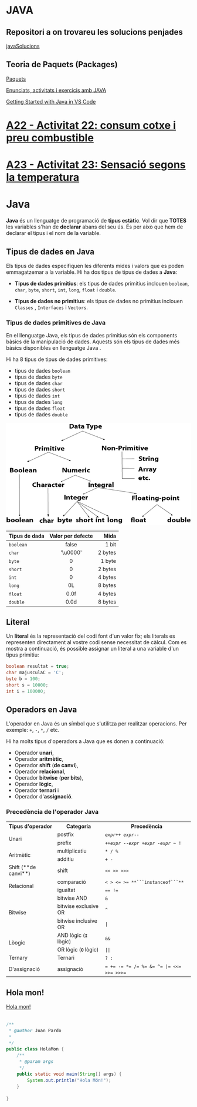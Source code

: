 # JAVA

## Repositori a on trovareu les solucions penjades

[javaSolucions](https://github.com/joanpardogine/javaSolucions)

## Teoria de **Paquets** (**Packages**)
[Paquets](./java-paquets.md)

[Enunciats, activitats i exercicis amb JAVA](https://docs.google.com/document/d/16LS34amjFw8euDG_pULGB0pzCmT_zRGDVfr8QhrSUas)

[Getting Started with Java in VS Code](https://code.visualstudio.com/docs/java/java-tutorial)


# [**A22** - Activitat 22: consum cotxe i preu combustible](./MP03-UF04-A22.md)

# [**A23** - Activitat 23: Sensació segons la temperatura](./MP03-UF04-A23.md)



# Java

**Java** és un llenguatge de programació de **tipus estàtic**. Vol dir que **TOTES** les variables s'han de **declarar** abans del seu ús. És per això que hem de declarar el tipus i el nom de la variable.


## Tipus de dades en Java

Els tipus de dades especifiquen les diferents mides i valors que es poden emmagatzemar a la variable. Hi ha dos tipus de tipus de dades a **Java**:

* **Tipus de dades primitius**: els tipus de dades primitius inclouen ```boolean```, ```char```, ```byte```, ```short```, ```int```, ```long```, ```float``` i ```double```.

* **Tipus de dades no primitius**: els tipus de dades no primitius inclouen ```Classes``` , ```Interfaces``` i ```Vectors```.

### Tipus de dades primitives de Java
En el llenguatge Java, els tipus de dades primitius són els components bàsics de la manipulació de dades. Aquests són els tipus de dades més bàsics disponibles en llenguatge Java .


Hi ha 8 tipus de tipus de dades primitives:

* tipus de dades ```boolean```
* tipus de dades ```byte```
* tipus de dades ```char```
* tipus de dades ```short```
* tipus de dades ```int```
* tipus de dades ```long```
* tipus de dades ```float```
* tipus de dades ```double```

![java-data-types.png](./img/java-data-types.png)

|Tipus de dada|Valor per defecte|Mida|
|:----|:----:|----:|
|```boolean```|false|1 bit|
|```char```|'\u0000'|2 bytes|
|```byte```|0|1 byte|
|```short```|0|2 bytes|
|```int```|0|4 bytes|
|```long```|0L|8 bytes|
|```float```|0.0f|	4 bytes|
|```double```|0.0d|	8 bytes|

## Literal

Un **literal** és la representació del codi font d'un valor fix; els literals es representen directament al vostre codi sense necessitat de càlcul. Com es mostra a continuació, és possible assignar un literal a una variable d'un tipus primitiu:

```java
boolean resultat = true;
char majusculaC = 'C';
byte b = 100;
short s = 10000;
int i = 100000;
```

## Operadors en Java

L'operador en Java és un símbol que s'utilitza per realitzar operacions.
Per exemple: ```+```, ```-```, ```*```, ```/``` etc.

Hi ha molts tipus d'operadors a Java que es donen a continuació:

* Operador **unari**,
* Operador **aritmètic**,
* Operador **shift** (**de canvi**),
* Operador **relacional**,
* Operador **bitwise** (**per bits**),
* Operador **lògic**,
* Operador **ternari** i
* Operador d'**assignació**.

### Precedència de l'operador Java

<table class="alt">
<tbody><tr><th>Tipus d'operador</th><th>Categoria</th><th>Precedència</th></tr>
<tr>
<td rowspan="2">Unari</td><td>postfix</td><td><code><em>expr</em>++ <em>expr</em>--</code></td>
</tr>
<tr>
<td>prefix</td><td headers="precedence"><code>++<em>expr</em> --<em>expr</em> +<em>expr</em> -<em>expr</em> ~ !</code></td>
</tr>
<tr>
<td rowspan="2">Aritmètic</td><td>multiplicatiu</td><td headers="precedence"><code>* / %</code></td>
</tr>
<tr>
<td>additiu</td><td headers="precedence"><code>+ -</code></td>
</tr>
<tr>
<td>Shift (**de canvi**)</td><td>shift</td><td headers="precedence"><code>&lt;&lt; &gt;&gt; &gt;&gt;&gt;</code></td>
</tr>
<tr>
<td rowspan="2">Relacional</td><td>comparació</td><td headers="precedence"><code>&lt; &gt; &lt;= &gt;= **```instanceof```**</code></td>
</tr>
<tr>
<td>igualtat</td><td headers="precedence"><code>== !=</code></td>
</tr>
<tr>
<td rowspan="3">Bitwise</td><td>bitwise AND</td><td headers="precedence"><code>&amp;</code></td>
</tr>
<tr>
<td>bitwise exclusive OR</td><td headers="precedence"><code>^</code></td>
</tr>
<tr>
<td>bitwise inclusive OR</td><td headers="precedence"><code>|</code></td>
</tr>
<tr>
<td rowspan="2">Lòogic</td><td>AND lògic (<code><b>I</b></code> lògic)</td><td headers="precedence"><code>&amp;&amp;</code></td>
</tr>
<tr>
<td>OR lògic (<code><b>O</b></code> lògic)</td><td headers="precedence"><code>||</code></td>
</tr>
<tr>
<td>Ternary</td><td>Ternari</td><td headers="precedence"><code>? :</code></td>
</tr>
<tr>
<td>D'assignació</td><td>assignació</td><td headers="precedence"><code>= += -= *= /= %= &amp;= ^= |= &lt;&lt;= &gt;&gt;= &gt;&gt;&gt;=</code></td>
</tr>
</tbody></table>

## Hola mon!

[Hola mon!](./00-teoria/src/t01Holamon/HolaMon.java)


```java

/**
 * @author Joan Pardo
 *
 */
public class HolaMon {
    /**
     * @param args
     */
    public static void main(String[] args) {
        System.out.println("Hola Món!");
    }

}


```

<!-- ![images](./img/java-data-types.png)


[A_Teoria_02_equals_boolean](./src/teoria/A_Teoria_02_equals_boolean.java) -->